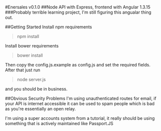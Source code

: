 #Enersales v0.1.0
##Node API with Express, frontend with Angular 1.3.15
###Probably terrible learning project, I'm still figuring this angualar thing out.

##Getting Started
Install npm requirements
>npm install

Install bower requirements
>bower install

Then copy the config.js.example as config.js and set the required fields.
After that just run
>node server.js

and you should be in business.

##Obvious Security Problems
I'm using unauthenticated routes for email, if your API is internet accessible it can be used to spam people which is bad as you're essentially an open relay.

I'm using a super accounts system from a tutorial, it really should be using something that is actively maintained like Passport.JS
